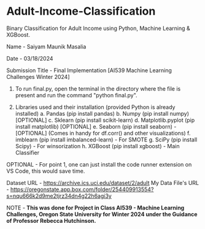 # Adult-Income-Classification
Binary Classification for Adult Income using Python, Machine Learning &amp; XGBoost.

Name - Saiyam Maunik Masalia

Date - 03/18/2024

Submission Title - Final Implementation [AI539 Machine Learning Challenges Winter 2024]

1. To run final.py, open the terminal in the directory where the file is present and run the command "python final.py".

2. Libraries used and their installation (provided Python is already installed)
    a. Pandas (pip install pandas)
    b. Numpy (pip install numpy) [OPTIONAL]
    c. Sklearn (pip install scikit-learn)
    d. Matplotlib.pyplot (pip install matplotlib) [OPTIONAL]
    e. Seaborn (pip install seaborn) - [OPTIONAL] (Comes in handy for df.corr() and other visualizations)
    f. imblearn (pip install imbalanced-learn) - For SMOTE
    g. SciPy (pip install Scipy) - For winsorization
    h. XGBoost (pip install xgboost) - Main Classifier

OPTIONAL - For point 1, one can just install the code runner extension on VS Code, this would save time.

Dataset URL - https://archive.ics.uci.edu/dataset/2/adult
My Data File's URL - https://oregonstate.app.box.com/folder/254409913554?s=nqu666k2d9me2tjrz34dn4g22h6agi3y

NOTE - **This was done for Project in Class AI539 - Machine Learning Challenges, Oregon State University for Winter 2024 under the Guidance of Professor Rebecca Hutchinson.**
